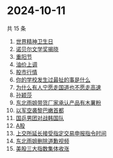 # 2024-10-11

共 15 条

<!-- BEGIN ZHIHUSEARCH -->
<!-- 最后更新时间 Fri Oct 11 2024 23:03:55 GMT+0800 (China Standard Time) -->
1. [世界精神卫生日](https://www.zhihu.com/search?q=世界精神卫生日)
1. [诺贝尔文学奖揭晓](https://www.zhihu.com/search?q=诺贝尔文学奖揭晓)
1. [重阳节](https://www.zhihu.com/search?q=重阳节)
1. [油价上调](https://www.zhihu.com/search?q=油价上调)
1. [股市行情](https://www.zhihu.com/search?q=股市行情)
1. [你的学校发生过最扯的事是什么](https://www.zhihu.com/search?q=你的学校发生过最扯的事是什么)
1. [为什么有人宁愿走国道也不愿走高速 ](https://www.zhihu.com/search?q=为什么有人宁愿走国道也不愿走高速%20)
1. [孙颖莎](https://www.zhihu.com/search?q=孙颖莎)
1. [东北雨姐带货厂家承认产品有木薯粉](https://www.zhihu.com/search?q=东北雨姐带货厂家承认产品有木薯粉)
1. [以军空袭黎巴嫩首都](https://www.zhihu.com/search?q=以军空袭黎巴嫩首都)
1. [国乒男团对战韩国队](https://www.zhihu.com/search?q=国乒男团对战韩国队)
1. [A股](https://www.zhihu.com/search?q=A股)
1. [上交所延长接受指定交易申报指令时间](https://www.zhihu.com/search?q=上交所延长接受指定交易申报指令时间)
1. [东北雨姐删除道歉视频](https://www.zhihu.com/search?q=东北雨姐删除道歉视频)
1. [美股三大指数集体收涨](https://www.zhihu.com/search?q=美股三大指数集体收涨)
<!-- END ZHIHUSEARCH -->
